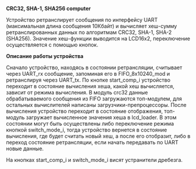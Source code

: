 **CRC32, SHA-1, SHA256 computer**

Устройство ретранслирует сообщения по интерфейсу UART (максимальная длина сообщения 10Кбайт) и вычисляет хеш-сумму ретранслированных данных по алгоритмам CRC32, SHA-1, SHA-2 (SHA256). Значение хеш-функции выводится на LCD16x2, переключение осуществляется с помощью кнопок.

**Описание работы устройства**

Сначало устройство, находясь в состоянии ретрансляции, считывает через UART_rx сообщение, запоминая его в FIFO_8x10240_mod и ретранcлируя через UART_tx.  По кнопке start_comp_i устройство переходит в состояние вычисления хеша, какой хеш вычисляется, зависит от режима вычисления.  В модуль crc32 данные обрабатываемого сообщения из FIFO загружаются топ-модулем, для остальных вычислителей написаны загрузчики-препроцессоры. После вычисления устройство переходит в состояние отображения, топ-модуль загружает вычисленное значения хеша в lcd_loader.  В этом состоянии могут быть осуществлены либо переключение режима кнопкой switch_mode_i, тогда устройство вернется в состояние вычисления,  где будет считать новый хеш, а после его отобразит, либо в переход состояние ретрансляции, если начать передавать по UART новые данные.

На кнопках start_comp_i и switch_mode_i висят устранители дребезга.
